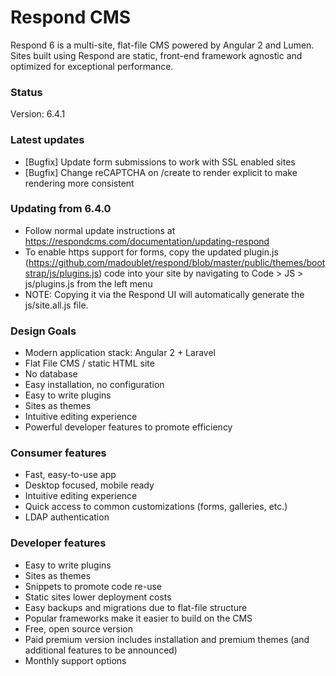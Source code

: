 # Respond CMS

Respond 6 is a multi-site, flat-file CMS powered by Angular 2 and Lumen.  Sites built using Respond are static, front-end framework agnostic and optimized for exceptional performance.

### Status
Version: 6.4.1

### Latest updates
- [Bugfix] Update form submissions to work with SSL enabled sites
- [Bugfix] Change reCAPTCHA on /create to render explicit to make rendering more consistent

### Updating from 6.4.0
- Follow normal update instructions at https://respondcms.com/documentation/updating-respond
- To enable https support for forms, copy the updated plugin.js (https://github.com/madoublet/respond/blob/master/public/themes/bootstrap/js/plugins.js) code into your site by navigating to Code > JS > js/plugins.js from the left menu 
- NOTE: Copying it via the Respond UI will automatically generate the js/site.all.js file.

### Design Goals
- Modern application stack: Angular 2 + Laravel
- Flat File CMS / static HTML site
- No database
- Easy installation, no configuration
- Easy to write plugins
- Sites as themes
- Intuitive editing experience
- Powerful developer features to promote efficiency

### Consumer features
- Fast, easy-to-use app
- Desktop focused, mobile ready
- Intuitive editing experience
- Quick access to common customizations (forms, galleries, etc.)
- LDAP authentication

### Developer features
- Easy to write plugins
- Sites as themes
- Snippets to promote code re-use
- Static sites lower deployment costs
- Easy backups and migrations due to flat-file structure
- Popular frameworks make it easier to build on the CMS
- Free, open source version
- Paid premium version includes installation and premium themes (and additional features to be announced)
- Monthly support options